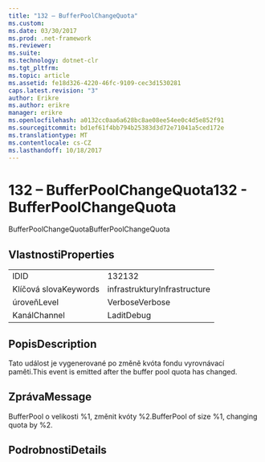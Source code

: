 ```yaml
---
title: "132 – BufferPoolChangeQuota"
ms.custom: 
ms.date: 03/30/2017
ms.prod: .net-framework
ms.reviewer: 
ms.suite: 
ms.technology: dotnet-clr
ms.tgt_pltfrm: 
ms.topic: article
ms.assetid: fe18d326-4220-46fc-9109-cec3d1530281
caps.latest.revision: "3"
author: Erikre
ms.author: erikre
manager: erikre
ms.openlocfilehash: a0132cc0aa6a628bc8ae08ee54ee0c4d5e852f91
ms.sourcegitcommit: bd1ef61f4bb794b25383d3d72e71041a5ced172e
ms.translationtype: MT
ms.contentlocale: cs-CZ
ms.lasthandoff: 10/18/2017
---
```

# <a name="132---bufferpoolchangequota"></a><span data-ttu-id="07aa4-102">132 – BufferPoolChangeQuota</span><span class="sxs-lookup"><span data-stu-id="07aa4-102">132 - BufferPoolChangeQuota</span></span>
<span data-ttu-id="07aa4-103">BufferPoolChangeQuota</span><span class="sxs-lookup"><span data-stu-id="07aa4-103">BufferPoolChangeQuota</span></span>  
  
## <a name="properties"></a><span data-ttu-id="07aa4-104">Vlastnosti</span><span class="sxs-lookup"><span data-stu-id="07aa4-104">Properties</span></span>  
  
|||  
|-|-|  
|<span data-ttu-id="07aa4-105">ID</span><span class="sxs-lookup"><span data-stu-id="07aa4-105">ID</span></span>|<span data-ttu-id="07aa4-106">132</span><span class="sxs-lookup"><span data-stu-id="07aa4-106">132</span></span>|  
|<span data-ttu-id="07aa4-107">Klíčová slova</span><span class="sxs-lookup"><span data-stu-id="07aa4-107">Keywords</span></span>|<span data-ttu-id="07aa4-108">infrastruktury</span><span class="sxs-lookup"><span data-stu-id="07aa4-108">Infrastructure</span></span>|  
|<span data-ttu-id="07aa4-109">úroveň</span><span class="sxs-lookup"><span data-stu-id="07aa4-109">Level</span></span>|<span data-ttu-id="07aa4-110">Verbose</span><span class="sxs-lookup"><span data-stu-id="07aa4-110">Verbose</span></span>|  
|<span data-ttu-id="07aa4-111">Kanál</span><span class="sxs-lookup"><span data-stu-id="07aa4-111">Channel</span></span>|<span data-ttu-id="07aa4-112">Ladit</span><span class="sxs-lookup"><span data-stu-id="07aa4-112">Debug</span></span>|  
  
## <a name="description"></a><span data-ttu-id="07aa4-113">Popis</span><span class="sxs-lookup"><span data-stu-id="07aa4-113">Description</span></span>  
 <span data-ttu-id="07aa4-114">Tato událost je vygenerované po změně kvóta fondu vyrovnávací paměti.</span><span class="sxs-lookup"><span data-stu-id="07aa4-114">This event is emitted after the buffer pool quota has changed.</span></span>  
  
## <a name="message"></a><span data-ttu-id="07aa4-115">Zpráva</span><span class="sxs-lookup"><span data-stu-id="07aa4-115">Message</span></span>  
 <span data-ttu-id="07aa4-116">BufferPool o velikosti %1, změnit kvóty %2.</span><span class="sxs-lookup"><span data-stu-id="07aa4-116">BufferPool of size %1, changing quota by %2.</span></span>  
  
## <a name="details"></a><span data-ttu-id="07aa4-117">Podrobnosti</span><span class="sxs-lookup"><span data-stu-id="07aa4-117">Details</span></span>
